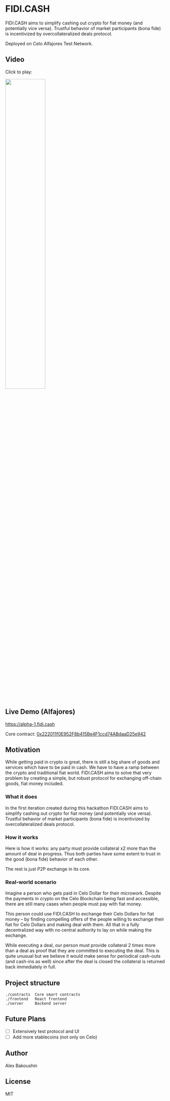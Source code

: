 # FIDI.CASH

FIDI.CASH aims to simplify cashing out crypto for fiat money (and potentially vice versa). Trustful behavior of market participants (bona fide) is incentivized by overcollateralized deals protocol.

Deployed on Celo Alfajores Test Network.

## Video

Click to play:

[<img src="https://img.youtube.com/vi/RDNR6UcWYxw/maxresdefault.jpg" width="50%">](https://youtu.be/RDNR6UcWYxw)

## Live Demo (Alfajores)

https://alpha-1.fidi.cash

Core contract: [0x222011f0E952F8b415Be4F1ccd74ABdaaD25e942](https://alfajores-blockscout.celo-testnet.org/address/0x222011f0E952F8b415Be4F1ccd74ABdaaD25e942)

## Motivation

While getting paid in crypto is great, there is still a big share of goods and services which have to be paid in cash. We have to have a ramp between the crypto and traditional fiat world. FIDI.CASH aims to solve that very problem by creating a simple, but robust protocol for exchanging off-chain goods, fiat money included.

### What it does

In the first iteration created during this hackathon FIDI.CASH aims to simplify cashing out crypto for fiat money (and potentially vice versa). Trustful behavior of market participants (bona fide) is incentivized by overcollateralized deals protocol.

### How it works

Here is how it works: any party must provide collateral x2 more than the amount of deal in progress. Thus both parties have some extent to trust in the good (bona fide) behavior of each other.

The rest is just P2P exchange in its core.

### Real-world scenario

Imagine a person who gets paid in Celo Dollar for their microwork. Despite the payments in crypto on the Celo Blockchain being fast and accessible, there are still many cases when people must pay with fiat money.

This person could use FIDI.CASH to exchange their Celo Dollars for fiat money – by finding compelling offers of the people willing to exchange their fiat for Celo Dollars and making deal with them. All that in a fully decentralized way with no central authority to lay on while making the exchange.

While executing a deal, our person must provide collateral 2 times more than a deal as proof that they are committed to executing the deal. This is quite unusual but we believe it would make sense for periodical cash-outs (and cash-ins as well) since after the deal is closed the collateral is returned back immediately in full.

## Project structure

```
./contracts  Core smart contracts
./frontend   React frontend
./server     Backend server
```

## Future Plans

- [ ] Extensively test protocol and UI
- [ ] Add more stablecoins (not only on Celo)

## Author

Alex Bakoushin

## License

MIT
